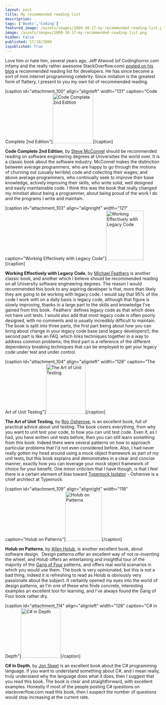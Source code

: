 ```yaml
---
layout: post
title: My recommended reading list
description: 
tags: ['Books','Coding']
featured_image: /assets/images/2009-10-17-my-recommended-reading-list.png
image: /assets/images/2009-10-17-my-recommended-reading-list.png
hidden: False
published: 17/10/2009
ispublished: True
---
```

Love him or hate him, several years ago, Jeff Atwood (of Codinghorror.com infamy and the really rather awesome StackOverflow.com) <a title="Recommended reading on codinghorror.com" href="http://www.codinghorror.com/blog/archives/000020.html" target="_blank">posted on his blog</a> a recommended reading list for developers. He has since become a sort of mini internet programming celebrity. Since imitation is the greatest form of flattery, I present to you my own list of recommended reading.
<p style="text-align: left;"></p>


[caption id="attachment_100" align="alignleft" width="131" caption="Code Complete 2nd Edition"]<a href="http://www.amazon.co.uk/gp/product/0735619670?ie=UTF8&amp;tag=tempocohes-21&amp;linkCode=as2&amp;camp=1634&amp;creative=6738&amp;creativeASIN=0735619670"><img class="size-full wp-image-100 " title="Code Complete 2nd Edition" src="http://temporalcohesion.co.uk/wp-content/uploads/2009/10/51seLiYuURL._SL160_.jpg" alt="Code Complete 2nd Edition" width="131" height="160" /></a>[/caption]
<p style="text-align: left;"><strong>Code Complete 2nd Edition</strong>, by <a title="SteveMcConnell.com" href="http://www.stevemcconnell.com/" target="_blank">Steve McConnel</a> should be recommended reading on software engineering degrees at Universities the world over. It is a classic book about the software industry. McConnel makes the distinction between average programmers, who are happy to go through the motions of churning out (usually terrible) code and collecting their wages; and above average programmers, who continually seek to improve their base knowledge, actively improving their skills, who write solid, well designed and easily maintainable code. I think this was the book that really changed my mindset about being a programmer, about being proud of the work I do and the programs I write and maintain.</p>
<p style="text-align: left;"></p>
<p style="text-align: left;"></p>
<p style="text-align: left;"></p>


[caption id="attachment_103" align="alignright" width="121" caption="Working Effectively with Legacy Code"]<a href="http://www.amazon.co.uk/gp/product/0131177052?ie=UTF8&amp;tag=tempocohes-21&amp;linkCode=as2&amp;camp=1634&amp;creative=6738&amp;creativeASIN=0131177052"><img class="size-full wp-image-103  " title="Working Effectively with Legacy Code" src="http://temporalcohesion.co.uk/wp-content/uploads/2009/10/51TG9F1B8AL._SL160_.jpg" alt="Working Effectively with Legacy Code" width="121" height="160" /></a>[/caption]
<p style="text-align: left;"><strong>Working Effectively with Legacy Code</strong>, by <a title="MichaelFeathers.com" href="http://www.michaelfeathers.com/" target="_blank">Michael Feathers</a> is another classic book, and another which I believe should be recommended reading on all University software engineering degrees. The reason I would recommended this book to any aspiring developer is that, more than likely they are going to be working with legacy code. I would say that 95% of the code I work with on a daily basis is legacy code, although that figure is slowly improving, thanks in a large part to the skills and knowledge I've gained from this book.  Feathers' defines legacy code as that which does not have unit tests. I would also add that most legacy code is often poorly designed, with no comments and is usually incredibly difficult to maintain. The book is split into three parts, the first part being about how you can bring about change in your legacy code base (and legacy developers!); the second part is like an FAQ, which links techniques together in a way to address common problems; the third part is a reference of the different dependency breaking techniques that can be employed to get your legacy code under test and under control.</p>
<p style="text-align: left;"></p>
<p style="text-align: left;"></p>


[caption id="attachment_104" align="alignleft" width="128" caption="The Art of Unit Testing"]<a href="http://www.amazon.co.uk/gp/product/1933988274?ie=UTF8&amp;tag=tempocohes-21&amp;linkCode=as2&amp;camp=1634&amp;creative=6738&amp;creativeASIN=1933988274"><img class="size-full wp-image-104  " title="The Art of Unit Testing" src="http://temporalcohesion.co.uk/wp-content/uploads/2009/10/51PwNFas0pL._SL160_.jpg" alt="The Art of Unit Testing" width="128" height="160" /></a>[/caption]
<p style="text-align: left;"><strong>The Art of Unit Testing</strong>, by <a title="ISerializable - Roy Osherove's Blog" href="http://weblogs.asp.net/ROsherove/" target="_blank">Roy Osherove</a>, is an excellent book, full of practical advice about unit testing. The book covers everything, from why you want to unit test your code, to how you can unit test code. Even if, as I had, you have written unit tests before, then you can still learn something from this book. Indeed there were several patterns on how to approach particular problems that I'd not even considered before. Also, I had never really gotten my head around using a mock object framework as part of my unit tests, but this book explains and demonstrates in a clear and concise manner, exactly how you can leverage your mock object framework of choice for your benefit. One minor criticism that I have though, is that I feel there is a certain element of bias toward <a title="Typemock Isolator, mock object framework" href="http://learn.typemock.com/" target="_blank">Typemock Isolator</a> - Osherove is a chief architect at Typemock.</p>
<p style="text-align: left;"></p>
<p style="text-align: left;"></p>


[caption id="attachment_109" align="alignright" width="118" caption="Holub on Patterns"]<a href="http://www.amazon.co.uk/gp/product/159059388X?ie=UTF8&amp;tag=tempocohes-21&amp;linkCode=as2&amp;camp=1634&amp;creative=6738&amp;creativeASIN=159059388X"><img class="size-full wp-image-109  " title="Holub on Patterns" src="http://temporalcohesion.co.uk/wp-content/uploads/2009/10/51DbmGYuYuL._SL160_.jpg" alt="Holub on Patterns" width="118" height="160" /></a>[/caption]

<strong>Holub on Patterns</strong>, by <a title="Holub.com" href="http://www.holub.com/" target="_blank">Allen Holub</a>, is another excellent book, about software design.  Design patterns offer an excellent way of not re-inventing the wheel, and Holub offers an entertaining and insightful tour of the majority of the <a title="The Famous Gang of Four book" href="href=&quot;http://www.amazon.co.uk/gp/product/0201633612?ie=UTF8&amp;tag=tempocohes-21&amp;linkCode=as2&amp;camp=1634&amp;creative=6738&amp;creativeASIN=0201633612&quot;" target="_blank">Gang of Four</a> patterns, and offers real world scenarios in which you would use them. The book is very opinionated, but this is not a bad thing, indeed it is refreshing to read as Holub is obviously very passionate about the subject. It certainly opened my eyes into the world of design patterns, as I'm one of these who finds concrete, interesting examples an excellent tool for learning, and I've always found the Gang of Four book rather dry.

[caption id="attachment_114" align="alignleft" width="128" caption="C# in Depth"]<a href="http://www.amazon.co.uk/gp/product/1933988363?ie=UTF8&amp;tag=tempocohes-21&amp;linkCode=as2&amp;camp=1634&amp;creative=6738&amp;creativeASIN=1933988363"><img class="size-full wp-image-114  " title="C# in Depth" src="http://temporalcohesion.co.uk/wp-content/uploads/2009/10/41-I8sBZWSL._SL160_.jpg" alt="C# in Depth" width="128" height="160" /></a>[/caption]

<strong>C# In Depth</strong>, by <a title="Jon Skeet's Coding Blog" href="http://msmvps.com/blogs/jon_skeet/default.aspx" target="_blank">Jon Skeet</a> is an excellent book about the C# programming language. If you want to understand something about C#, and I mean really, truly understand why the language does what it does, then I suggest that you read this book. The book is clear and straightforward, with excellent examples. Honestly if most of the people posting C# questions on stackoverflow.com read this book, then I suspect the number of questions would stop increasing at the current rate.
